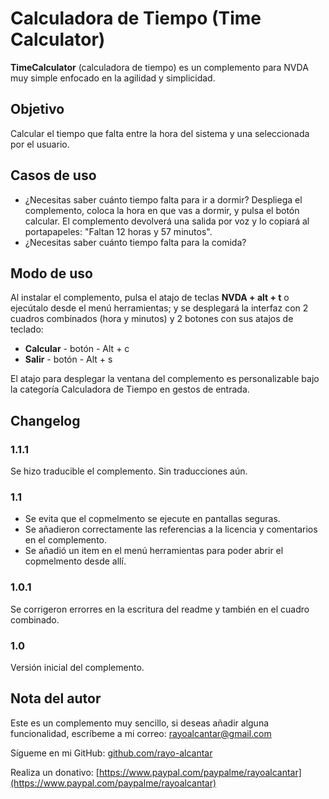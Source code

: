 # Calculadora de Tiempo (Time Calculator)

**TimeCalculator** (calculadora de tiempo) es un complemento para NVDA muy simple enfocado en la agilidad y simplicidad.

## Objetivo

Calcular el tiempo que falta entre la hora del sistema y una seleccionada por el usuario.

## Casos de uso

- ¿Necesitas saber cuánto tiempo falta para ir a dormir? Despliega el complemento, coloca la hora en que vas a dormir, y pulsa el botón calcular. El complemento devolverá una salida por voz y lo copiará al portapapeles: "Faltan 12 horas y 57 minutos".
- ¿Necesitas saber cuánto tiempo falta para la comida?

## Modo de uso

Al instalar el complemento, pulsa el atajo de teclas **NVDA + alt + t** o ejecútalo desde el menú herramientas; y se desplegará la interfaz con 2 cuadros combinados (hora y minutos) y 2 botones con sus atajos de teclado:

- **Calcular** - botón - Alt + c
- **Salir** - botón - Alt + s

El atajo para desplegar la ventana del complemento es personalizable bajo la categoría Calculadora de Tiempo en gestos de entrada.

## Changelog

### 1.1.1

Se hizo traducible el complemento. Sin traducciones aún.

### 1.1

* Se evita que el copmelmento se ejecute en pantallas seguras.
* Se añadieron correctamente las referencias a la licencia y comentarios en el complemento.
* Se añadió un item en el menú herramientas para poder abrir el copmelmento desde allí.

### 1.0.1

Se corrigeron errorres en la escritura del readme y también en el cuadro combinado.

### 1.0

Versión inicial del complemento.

## Nota del autor

Este es un complemento muy sencillo, si deseas añadir alguna funcionalidad, escríbeme a mi correo: [rayoalcantar@gmail.com](mailto:rayoalcantar@gmail.com)

Sígueme en mi GitHub: [github.com/rayo-alcantar](https://github.com/rayo-alcantar)

Realiza un donativo: [https://www.paypal.com/paypalme/rayoalcantar](https://www.paypal.com/paypalme/rayoalcantar)